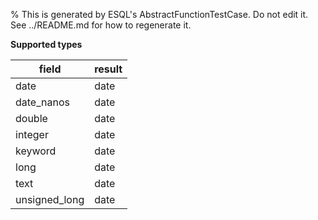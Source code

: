 % This is generated by ESQL's AbstractFunctionTestCase. Do not edit it. See ../README.md for how to regenerate it.

**Supported types**

| field | result |
| --- | --- |
| date | date |
| date_nanos | date |
| double | date |
| integer | date |
| keyword | date |
| long | date |
| text | date |
| unsigned_long | date |

